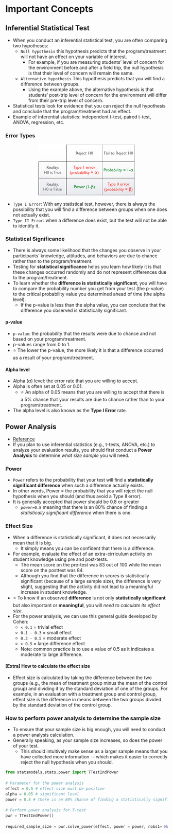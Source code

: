 # Important Concepts

## Inferential Statistical Test

- When you conduct an inferential statistical test, you are often comparing two hypotheses:
  - `Null hypothesis` this hypothesis predicts that the program/treatment will not have an effect on your variable of interest.
    - For example, if you are measuring students’ level of concern for the environment before and after a field trip, the null hypothesis is that their level of concern will remain the same.
  - `Alternative hypothesis` This hypothesis predicts that you will find a difference between groups.
    - Using the example above, the alternative hypothesis is that students’ post-trip level of concern for the environment will differ from their pre-trip level of concern.
- Statistical tests look for evidence that you can reject the null hypothesis and conclude that the program/treatment had an effect.
- Example of inferential statistics: independent t-test, paired t-test, ANOVA, regression, etc.

### Error Types

<p align="center"><img src="../assets/img/ab-test-type-i-type-ii-error.png" width=300></p>

- `Type I Error`: With any statistical test, however, there is always the possibility that you will find a difference between groups when one does not actually exist.
- `Type II Error`: when a difference does exist, but the test will not be able to identify it.

### Statistical Significance

- There is always some likelihood that the changes you observe in your participants’ knowledge, attitudes, and behaviors are due to chance rather than to the program/treatment.
- Testing for **statistical significance** helps you learn how likely it is that these changes occurred randomly and do not represent differences due to the program/treatment.
- To learn whether the **difference is statistically significant**, you will have to compare the probability number you get from your test (the p-value) to the critical probability value you determined ahead of time (the alpha level).
  - If the p-value is less than the alpha value, you can conclude that the difference you observed is statistically significant.

#### p-value

- `p-value`: the probability that the results were due to chance and not based on your program/treatment.
- p-values range from 0 to 1.
- :star: The lower the p-value, the more likely it is that a difference occurred as a result of your program/treatment.

#### Alpha level

- Alpha ($\alpha$) level: the error rate that you are willing to accept.
- Alpha is often set at 0.05 or 0.01.
  - :star: An alpha of 0.05 means that you are willing to accept that there is a 5% chance that your results are due to chance rather than to your program/treatment.
- The alpha level is also known as the **Type I Error** rate.

## Power Analysis

- [Reference](https://meera.seas.umich.edu/power-analysis-statistical-significance-effect-size.html)
- If you plan to use inferential statistics (e.g., t-tests, ANOVA, etc.) to analyze your evaluation results, you should first conduct a **Power Analysis** to determine _what size sample_ you will need.

### Power

- `Power` refers to the probability that your test will find a **statistically significant difference** when such a difference actually exists.
- In other words, Power = the probability that you will reject the null hypothesis when you should (and thus avoid a Type II error).
- It is generally accepted that power should be 0.8 or greater
  - `power=0.8` meaning that there is an 80% chance of finding a _statistically significant difference_ when there is one.

### Effect Size

- When a difference is statistically significant, it does not necessarily mean that it is big.
  - It simply means you can be confident that there is a difference.
- For example, evaluate the effect of an extra-cirriculum activity on student knowledge using pre and post-tests.
  - The mean score on the pre-test was 83 out of 100 while the mean score on the posttest was 84.
  - Although you find that the difference in scores is statistically significant (because of a large sample size), the difference is very slight, suggesting that the activity did not lead to a meaningful increase in student knowledge.
- :star: To know if an observed **difference** is not only **statistically significant** but also important or **meaningful**, you will _need to calculate its effect size_.
- For the power analysis, we can use this general guide developed by Cohen:
  - `< 0.1` = trivial effect
  - `0.1 - 0.3` = small effect
  - `0.3 - 0.5` = moderate effect
  - `> 0.5` = large difference effect
  - Note: common practice is to use a value of 0.5 as it indicates a moderate to large difference.

#### [Extra] How to calculate the effect size

- Effect size is calculated by taking the difference between the two groups (e.g., the mean of treatment group minus the mean of the control group) and dividing it by the standard deviation of one of the groups. For example, in an evaluation with a treatment group and control group, effect size is the difference in means between the two groups divided by the standard deviation of the control group.

### How to perform power analysis to determine the sample size

- To ensure that your sample size is big enough, you will need to conduct a power analysis calculation.
- Generally speaking, as your sample size increases, so does the power of your test.
  - This should intuitively make sense as a larger sample means that you have collected more information -- which makes it easier to correctly reject the null hypothesis when you should.

```Python
from statsmodels.stats.power import TTestIndPower

# Parameter for the power analysis
effect = 0.5 # effect size must be positive
alpha = 0.05 # significant level
power = 0.8 # there is an 80% chance of finding a statistically significant difference when there is one.

# Perform power analysis for T-test
pwr = TTestIndPower()

required_sample_size = pwr.solve_power(effect, power = power, nobs1= None, ratio = 1, alpha=alpha)
```
